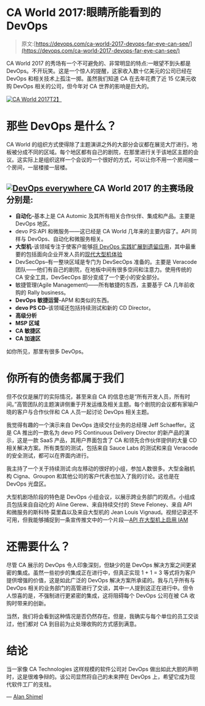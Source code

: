 # CA World 2017:眼睛所能看到的 DevOps

> 原文:[https://devops.com/ca-world-2017-devops-far-eye-can-see/](https://devops.com/ca-world-2017-devops-far-eye-can-see/)

CA World 2017 的秀场有一个不可避免的、非常明显的特点:一眼望不到头都是 DevOps。不开玩笑。这是一个惊人的提醒，这家收入数十亿美元的公司已经在 DevOps 和相关技术上孤注一掷。虽然我们知道 CA 在去年花费了近 15 亿美元收购 DevOps 相关的公司，但今年对 CA 世界的影响是巨大的。

[![CA World 2017](../Images/d30cc6e609873a41470d199129b2c4bb.png)T2】](https://devops.com/wp-content/uploads/2017/11/caworld.jpg)

# 那些 DevOps 是什么？

CA World 的组织方式使得除了主题演讲之外的大部分会议都在展览大厅进行。地板被分成不同的区域。每个地区都有自己的剧院，在那里进行关于该地区主题的会议。这实际上是组织这样一个会议的一个很好的方式，可以让你不用一个房间接一个房间，一层楼接一层楼。

## [![DevOps everywhere](../Images/3062aaef994a848a8b785abc1229aaf3.png) ](https://devops.com/wp-content/uploads/2017/11/devopseverywhere.jpeg) CA World 2017 的主赛场段分别是:

*   **自动化**–基本上是 CA Automic 及其所有相关合作伙伴、集成和产品。主要是 DevOps 地区。
*   devo PS:API 和微服务——这已经是 CA World 几年来的主要内容了。API 同样与 DevOps、自动化和微服务相关。
*   **大型机**-该领域专注于使客户能够[将 DevOps 实践扩展到遗留应用](https://www.youtube.com/watch?v=RKf2zrtYu9s)，其中最重要的包括面向企业开发人员的[现代大型机体验](https://www.youtube.com/watch?v=amLwsPaaZ7Q)
*   DevSecOps–有一整块区域是专门为 DevSecOps 准备的。主要是 Veracode 团队——他们有自己的剧院，在地板中间有很多空间和注意力。使用传统的 CA 安全工具，DevSecOps 部分变成了一个更小的安全部分。
*   敏捷管理(Agile Management)——所有敏捷的东西，主要基于 CA 几年前收购的 Rally business。
*   **DevOps 敏捷运营**–APM 和类似的东西。
*   **devo PS CD**–该领域还包括持续测试和新的 CD Director。
*   **高级分析**
*   **MSP 区域**
*   **CA 敏捷区**
*   **CA 加速区**

如你所见，那里有很多 DevOps。

# 你所有的债务都属于我们

但不仅仅是展厅的实际情况，甚至来自 CA 的信息也是“所有开发人员，所有时间。”高管团队的主题演讲侧重于开发运维及相关主题。每个剧院的会议都有家喻户晓的客户与合作伙伴和 CA 人员一起讨论 DevOps 相关主题。

我觉得有趣的一个演示来自 DevOps 连续交付业务的总经理 Jeff Schaeffer。这是 CA 推出的一款名为 devo PS Continuous Delivery Director 的新产品的演示，这是一款 SaaS 产品，其用户界面包含了 CA 和领先合作伙伴提供的大量 CD 相关解决方案。所有类型的测试，包括来自 Sauce Labs 的测试和来自 Veracode 的安全测试，都可以在界面内进行。

我主持了一个关于持续测试:向左移动的很好的小组，参加人数很多。大型金融机构 Cigna、Groupon 和其他公司的客户代表也加入了我的讨论。这也是在 DevOps 光盘区。

大型机剧场阶段的特色是 DevOps 小组会议，以展示跨业务部门的观点。小组成员包括来自自动化的 Aline Gerew、来自持续交付的 Steve Feloney、来自 API 和微服务的斯科特·莫里森以及来自大型机的 Jean Louis Vignaud。视频记录还不可用，但我能够捕捉到一条宣传推文中的一个片段—[API 在大型机上启用 IAM](https://twitter.com/MaoMarvin/status/931309867758841857)

# 还需要什么？

尽管 CA 展示的 DevOps 令人印象深刻，但缺少的是 DevOps 解决方案之间更紧密的集成。虽然一些初步的集成正在进行中，但真正实现 1 + 1 = 3 等式将为客户提供增强的价值，这是如此广泛的 DevOps 解决方案所承诺的。我与几乎所有与 DevOps 相关的业务部门的高管进行了交谈，其中一人提到这正在进行中。但令人惊喜的是，不强制进行更紧密的集成，这将阻碍每个 DevOps 公司在被 CA 收购时带来的创新。

当然，我们将会看到这种情况是否仍然存在。但是，我确实与每个单位的员工交谈过，他们都对 CA 到目前为止处理收购的方式感到满意。

# 结论

当一家像 CA Technologies 这样规模的软件公司对 DevOps 做出如此大胆的声明时，这是很难争辩的。该公司显然将自己的未来押在 DevOps 上，希望它成为现代软件工厂的支柱。

— [Alan Shimel](https://devops.com/author/ashimmy/)